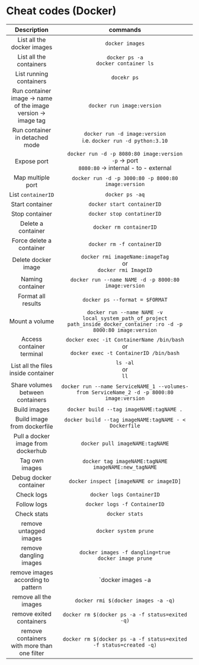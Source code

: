# Cheat codes (Docker)


| Description                                       |                       commands                        |
|:-------------------------------------------------:|:-----------------------------------------------------:|
|List all the docker images                                |      `docker images`                                  |
|List all the containers |      `docker ps -a`<br>`docker container ls`|
|List running containers | `docekr ps`
|Run container<br>image -> name of the image<br>version -> image tag | `docker run image:version`|
|Run container in detached mode | `docker run -d image:version`<br>i.e. `docker run -d python:3.10`|
|Expose port| `docker run -d -p 8080:80 image:version`<br>`-p` -> port <br> `8080:80` -> internal - to - external|
|Map multiple port | `docker run -d -p 3000:80 -p 8000:80 image:version`|
|List `containerID`| `docker ps -aq`|
|Start container | `docker start containerID`|
|Stop container | `docker stop contatinerID`|
|Delete a container | `docker rm containerID`|
|Force delete a container | `docker rm -f containerID`|
|Delete docker image | `docker rmi imageName:imageTag`<br> or <br> `docker rmi ImageID`|
|Naming container | `docker run --name NAME -d -p 8000:80 image:version`|
|Format all results| `docker ps --format = $FORMAT`|
|Mount a volume| `docker run --name NAME -v local_system_path_of_project path_inside_docker_container :ro -d -p 8000:80 image:version`|
|Access container terminal | `docker exec -it ContainerName /bin/bash` <br> or <br> `docker exec -t ContainerID /bin/bash`|
|List all the files inside container | `ls -al`<br> or <br> `ll`|
|Share volumes between containers | `docker run --name ServiceNAME_1 --volumes-from ServiceName_2 -d -p 8000:80 image:version`|
|Build images | `docker build --tag imageNAME:tagNAME .`|
|Build image from dockerfile | `docker build --tag imageNAME:tagNAME - < Dockerfile`|
|Pull a docker image from dockerhub| `docker pull imageNAME:tagNAME`|
|Tag own images| `docker tag imageNAME:tagNAME imageNAME:new_tagNAME`|
|Debug docker container| `docker inspect [imageNAME or imageID]`|
|Check logs| `docker logs ContainerID`|
|Follow logs| `docker logs -f ContainerID`|
|Check stats| `docker stats`|
|remove untagged images | `docker system prune`|
|remove dangling images | `docker images -f dangling=true` </br> `docker image prune`|
|remove images according to pattern | `docker images -a | grep "pattern" | awk '{print $3}' | xargs docker rmi` |
|remove all the images | `docker rmi $(docker images -a -q)`|
|remove exited containers | `docker rm $(docker ps -a -f status=exited -q)` |
|remove containers </br> with more than one filter | `docker rm $(docker ps -a -f status=exited -f status=created -q)` |
